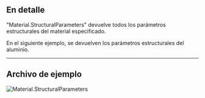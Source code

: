 ## En detalle
"Material.StructuralParameters" devuelve todos los parámetros estructurales del material especificado.

En el siguiente ejemplo, se devuelven los parámetros estructurales del aluminio.
___
## Archivo de ejemplo

![Material.StructuralParameters](./Revit.Elements.Material.StructuralParameters_img.jpg)
